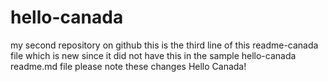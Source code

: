 # hello-canada
my second repository on github
this is the third line of this readme-canada file which is new since it did not have this in the sample hello-canada readme.md file
please note these changes
Hello Canada!
